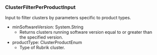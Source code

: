 ### ClusterFilterPerProductInput
Input to filter clusters by parameters specific to product types.

- minSoftwareVersion: System.String
  - Returns clusters running software version equal to or greater than the specified version.
- productType: ClusterProductEnum
  - Type of Rubrik cluster.
